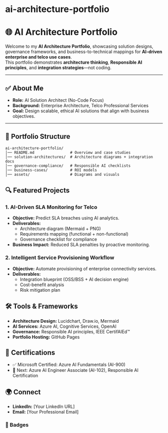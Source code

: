 # ai-architecture-portfolio
# 🌐 AI Architecture Portfolio

Welcome to my **AI Architecture Portfolio**, showcasing solution designs, governance frameworks, and business-to-technical mappings for **AI-driven enterprise and telco use cases**.  
This portfolio demonstrates **architecture thinking**, **Responsible AI principles**, and **integration strategies**—not coding.

---

## ✅ About Me
- **Role:** AI Solution Architect (No-Code Focus)
- **Background:** Enterprise Architecture, Telco Professional Services
- **Goal:** Design scalable, ethical AI solutions that align with business objectives.

---

## 📂 Portfolio Structure
```
ai-architecture-portfolio/
│── README.md                # Overview and case studies
│── solution-architectures/  # Architecture diagrams + integration docs
│── governance-compliance/   # Responsible AI checklists
│── business-cases/          # ROI models
│── assets/                  # Diagrams and visuals
```
## 🔍 Featured Projects
### 1. **AI-Driven SLA Monitoring for Telco**
- **Objective:** Predict SLA breaches using AI analytics.
- **Deliverables:**  
  - Architecture diagram (Mermaid + PNG)
  - Requirements mapping (functional + non-functional)
  - Governance checklist for compliance
- **Business Impact:** Reduced SLA penalties by proactive monitoring.

### 2. **Intelligent Service Provisioning Workflow**
- **Objective:** Automate provisioning of enterprise connectivity services.
- **Deliverables:**  
  - Integration blueprint (OSS/BSS + AI decision engine)
  - Cost-benefit analysis
  - Risk mitigation plan

## 🛠 Tools & Frameworks
- **Architecture Design:** Lucidchart, Draw.io, Mermaid
- **AI Services:** Azure AI, Cognitive Services, OpenAI
- **Governance:** Responsible AI principles, IEEE CertifAIEd™
- **Portfolio Hosting:** GitHub Pages

## 📜 Certifications
- ✅ Microsoft Certified: Azure AI Fundamentals (AI-900)
- 🎯 Next: Azure AI Engineer Associate (AI-102), Responsible AI Certification

## 🌍 Connect
- **LinkedIn:** [Your LinkedIn URL]
- **Email:** [Your Professional Email]

### 🔖 Badges


